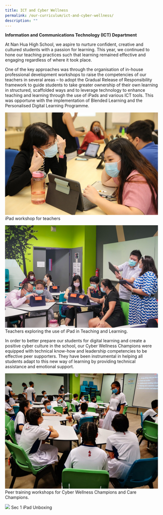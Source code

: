 ```yaml
---
title: ICT and Cyber Wellness
permalink: /our-curriculum/ict-and-cyber-wellness/
description: ""
---
```

**Information and Communications Technology (ICT) Department**

  

At Nan Hua High School, we aspire to nurture confident, creative and cultured students with a passion for learning. This year, we continued to hone our teaching practices such that learning remained effective and engaging regardless of where it took place.

One of the key approaches was through the organisation of in-house professional development workshops to raise the competencies of our teachers in several areas – to adopt the Gradual Release of Responsibility framework to guide students to take greater ownership of their own learning in structured, scaffolded ways and to leverage technology to enhance teaching and learning through the use of iPads and various ICT tools. This was opportune with the implementation of Blended Learning and the Personalised Digital Learning Programme. 

![](/images/iPad%20Workshop%20for%20teachers%20conducted%20by%20Apple%20Inc.jpg)
iPad workshop for teachers

![](/images/Teachers%20exploring%20the%20use%20of%20iPad%20in%20Teaching%20and%20Learning.jpeg)
Teachers exploring the use of iPad in Teaching and Learning.

In order to better prepare our students for digital learning and create a positive cyber culture in the school, our Cyber Wellness Champions were equipped with technical know-how and leadership competencies to be effective peer supporters. They have been instrumental in helping all students adapt to this new way of learning by providing technical assistance and emotional support.

![](/images/Peer%20training%20workshops%20for%20Cyber%20Wellness%20Champions%20and%20Care%20Champions.jpg)Peer training workshops for Cyber Wellness Champions and Care Champions. 

![](/images/Sec%201%20iPad%20Unboxing%20202.jpg) Sec 1 iPad Unboxing 


